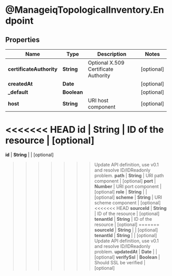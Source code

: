 # @ManageiqTopologicalInventory.Endpoint

## Properties
Name | Type | Description | Notes
------------ | ------------- | ------------- | -------------
**certificateAuthority** | **String** | Optional X.509 Certificate Authority | [optional] 
**createdAt** | **Date** |  | [optional] 
**_default** | **Boolean** |  | [optional] 
**host** | **String** | URI host component | [optional] 
<<<<<<< HEAD
**id** | **String** | ID of the resource | [optional] 
=======
**id** | **String** |  | [optional] 
>>>>>>> Update API definition, use v0.1 and resolve ID/IDReadonly problem.
**path** | **String** | URI path component | [optional] 
**port** | **Number** | URI port component | [optional] 
**role** | **String** |  | [optional] 
**scheme** | **String** | URI scheme component | [optional] 
<<<<<<< HEAD
**sourceId** | **String** | ID of the resource | [optional] 
**tenantId** | **String** | ID of the resource | [optional] 
=======
**sourceId** | **String** |  | [optional] 
**tenantId** | **String** |  | [optional] 
>>>>>>> Update API definition, use v0.1 and resolve ID/IDReadonly problem.
**updatedAt** | **Date** |  | [optional] 
**verifySsl** | **Boolean** | Should SSL be verified | [optional] 



